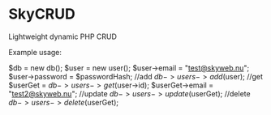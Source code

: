 # SkyCRUD
Lightweight dynamic PHP CRUD

Example usage:

$db = new db();
$user = new user();
$user->email = "test@skyweb.nu";
$user->password = $passwordHash;
//add
$db->users->add($user);
//get
$userGet = $db->users->get($user->id);
$userGet->email = "test2@skyweb.nu";
//update
$db->users->update($userGet);
//delete
$db->users->delete($userGet);